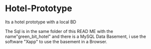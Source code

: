 # Hotel-Prototype
Its a hotel prototype with a local BD

The Sql is in the same folder of this READ ME with the name"green_bit_hotel" and there is a MySQL Data Basement, i use the software "Xapp" to use the basement in a Browser.  
